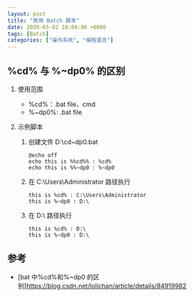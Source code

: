 ```yaml
---
layout: post
title: "常用 Batch 脚本"
date: 2020-03-02 18:04:00 +0800
tags: [Batch]
categories: ["操作系统", "编程语言"]
---
```


## %cd% 与 %~dp0% 的区别

1. 使用范围

   - %cd%：.bat file、cmd
   - %~dp0%: .bat file

1. 示例脚本

   1. 创建文件 D:\cd~dp0.bat

      ```batch
      @echo off
      echo this is %%cd%% : %cd%
      echo this is %%~dp0 : %~dp0
      ```

   1. 在 C:\Users\Administrator 路径执行

      ```
      this is %cd% : C:\Users\Administrator
      this is %~dp0 : D:\
      ```

   1. 在 D:\ 路径执行

      ```
      this is %cd% : D:\
      this is %~dp0 : D:\
      ```

## 参考

- [bat 中%cd%和%~dp0 的区别]<https://blog.csdn.net/lolichan/article/details/84919982>
